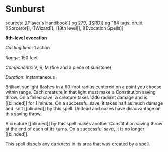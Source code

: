 # Sunburst
sources: [[Player's Handbook]] pg 279, [[SRD]] pg 184
tags: druid, [[Sorceror]], [[Wizard]], [[8th level]], [[Evocation Spells]]

**8th-level evocation**

*Casting time*: 1 action

*Range*: 150 feet

*Components*: V, S, M (fire and a piece of sunstone)

*Duration*: Instantaneous

Brilliant sunlight flashes in a 60-foot radius centered on a point you choose within range. Each creature in that light must make a Constitution saving throw. On a failed save, a creature takes 12d6 radiant damage and is [[blinded]] for 1 minute. On a successful save, it takes half as much damage and isn’t [[blinded]] by this spell. Undead and oozes have disadvantage on this saving throw.

A creature [[blinded]] by this spell makes another Constitution saving throw at the end of each of its turns. On a successful save, it is no longer [[blinded]].

This spell dispels any darkness in its area that was created by a spell.
